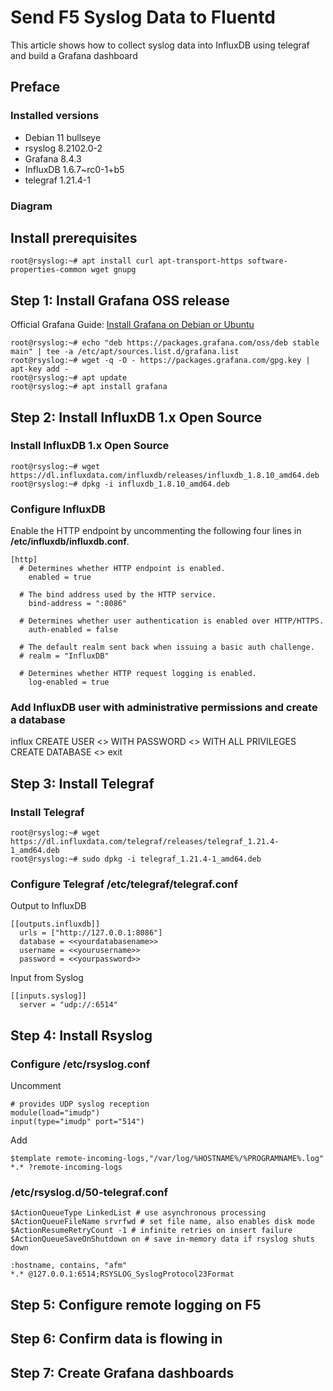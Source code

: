 # Send F5 Syslog Data to Fluentd

This article shows how to collect syslog data into InfluxDB using telegraf and build a Grafana dashboard

## Preface

### Installed versions
* Debian 11 bullseye
* rsyslog 8.2102.0-2
* Grafana 8.4.3
* InfluxDB 1.6.7~rc0-1+b5
* telegraf 1.21.4-1

### Diagram


## Install prerequisites
```shell
root@rsyslog:~# apt install curl apt-transport-https software-properties-common wget gnupg
```

## Step 1: Install Grafana OSS release
Official Grafana Guide: [Install Grafana on Debian or Ubuntu](https://grafana.com/docs/grafana/labigip/installation/debian/)
```shell
root@rsyslog:~# echo "deb https://packages.grafana.com/oss/deb stable main" | tee -a /etc/apt/sources.list.d/grafana.list
root@rsyslog:~# wget -q -O - https://packages.grafana.com/gpg.key | apt-key add -
root@rsyslog:~# apt update
root@rsyslog:~# apt install grafana
```

## Step 2: Install InfluxDB 1.x Open Source

### Install InfluxDB 1.x Open Source
```shell
root@rsyslog:~# wget https://dl.influxdata.com/influxdb/releases/influxdb_1.8.10_amd64.deb
root@rsyslog:~# dpkg -i influxdb_1.8.10_amd64.deb
```
### Configure InfluxDB
Enable the HTTP endpoint by uncommenting the following four lines in __/etc/influxdb/influxdb.conf__.

```text
[http]
  # Determines whether HTTP endpoint is enabled.
    enabled = true

  # The bind address used by the HTTP service.
    bind-address = ":8086"

  # Determines whether user authentication is enabled over HTTP/HTTPS.
    auth-enabled = false

  # The default realm sent back when issuing a basic auth challenge.
  # realm = "InfluxDB"

  # Determines whether HTTP request logging is enabled.
    log-enabled = true
```

### Add InfluxDB user with administrative permissions and create a database
influx
CREATE USER <<yourusername>> WITH PASSWORD <<yourpassword>> WITH ALL PRIVILEGES
CREATE DATABASE <<yourdatabasename>>
exit

## Step 3: Install Telegraf

### Install Telegraf
```shell
root@rsyslog:~# wget https://dl.influxdata.com/telegraf/releases/telegraf_1.21.4-1_amd64.deb
root@rsyslog:~# sudo dpkg -i telegraf_1.21.4-1_amd64.deb
```

### Configure Telegraf /etc/telegraf/telegraf.conf
Output to InfluxDB
```text
[[outputs.influxdb]]
  urls = ["http://127.0.0.1:8086"]
  database = <<yourdatabasename>>
  username = <<yourusername>>
  password = <<yourpassword>>
```

Input from Syslog
```text
[[inputs.syslog]]
  server = "udp://:6514"
```

## Step 4: Install Rsyslog

### Configure /etc/rsyslog.conf
Uncomment
```text
# provides UDP syslog reception
module(load="imudp")
input(type="imudp" port="514")
```

Add
```text
$template remote-incoming-logs,"/var/log/%HOSTNAME%/%PROGRAMNAME%.log"
*.* ?remote-incoming-logs
```

### /etc/rsyslog.d/50-telegraf.conf
```text
$ActionQueueType LinkedList # use asynchronous processing
$ActionQueueFileName srvrfwd # set file name, also enables disk mode
$ActionResumeRetryCount -1 # infinite retries on insert failure
$ActionQueueSaveOnShutdown on # save in-memory data if rsyslog shuts down

:hostname, contains, "afm"
*.* @127.0.0.1:6514;RSYSLOG_SyslogProtocol23Format
```

## Step 5: Configure remote logging on F5

## Step 6: Confirm data is flowing in

## Step 7: Create Grafana dashboards